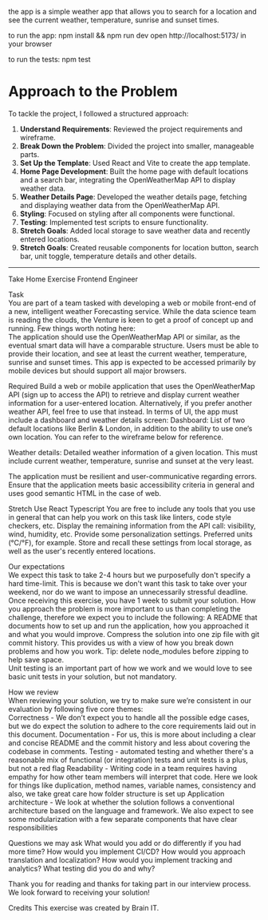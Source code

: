 the app is a simple weather app that allows you to search for a location and see the current weather, temperature, sunrise and sunset times.

to run the app:
    npm install && npm run dev
    open http://localhost:5173/ in your browser

to run the tests:
    npm test




# Approach to the Problem

To tackle the project, I followed a structured approach:

1. **Understand Requirements**: Reviewed the project requirements and wireframe.
2. **Break Down the Problem**: Divided the project into smaller, manageable parts.
3. **Set Up the Template**: Used React and Vite to create the app template.
4. **Home Page Development**: Built the home page with default locations and a search bar, integrating the OpenWeatherMap API to display weather data.
5. **Weather Details Page**: Developed the weather details page, fetching and displaying weather data from the OpenWeatherMap API.
6. **Styling**: Focused on styling after all components were functional.
7. **Testing**: Implemented test scripts to ensure functionality.
8. **Stretch Goals**: Added local storage to save weather data and recently entered locations.
9. **Stretch Goals**: Created reusable components for location button, search bar, unit toggle, temperature details and other details.











-----------------------------------

Take Home Exercise
Frontend Engineer

Task 			
You are part of a team tasked with developing a web or mobile front-end of a new, intelligent weather Forecasting service. While the data science team is reading the clouds, the Venture is keen to get a proof of concept up and running. Few things worth noting here: 							
The application should use the OpenWeatherMap API or similar, as the eventual smart data will have a comparable structure. 
Users must be able to provide their location, and see at least the current weather, temperature, sunrise and sunset times.
This app is expected to be accessed primarily by mobile devices but should support all major browsers. 

Required 
 Build a web or mobile application that uses the OpenWeatherMap API (sign up to access the API) to retrieve and display current weather information for a user-entered location. Alternatively, if you prefer another weather API, feel free to use that instead.
In terms of UI, the app must include a dashboard and weather details screen:
Dashboard: List of two default locations like Berlin & London, in addition to the ability to use one’s own location. You can refer to the wireframe below for reference.

 

Weather details: Detailed weather information of a given location. This must include current weather, temperature, sunrise and sunset at the very least. 
						
The application must be resilient and user-communicative regarding errors. 
Ensure that the application meets basic accessibility criteria in general and uses good semantic HTML in the case of web. 

Stretch 
Use React Typescript 
You are free to include any tools that you use in general that can help you work on this task like linters, code style checkers, etc. 
Display the remaining information from the API call: visibility, wind, humidity, etc.
Provide some personalization settings. Preferred units (°C/°F), for example. 
Store and recall these settings from local storage, as well as the user's recently entered locations. 

Our expectations 					
We expect this task to take 2-4 hours but we purposefully don't specify a hard time-limit. This is because we don't want this task to take over your weekend, nor do we want to impose an unnecessarily stressful deadline.   Once receiving this exercise, you have 1 week to submit your solution.
How you approach the problem is more important to us than completing the challenge, therefore we expect you to include the following: 
A README that documents how to set up and run the application, how you approached it and what you would improve. 
Compress the solution into one zip file with git commit history. This provides us with a view of how you break down problems and how you work. 
Tip: delete node_modules before zipping to help save space.  
Unit testing is an important part of how we work and we would love to see basic unit tests in your solution, but not mandatory. 

How we review				
When reviewing your solution, we try to make sure we’re consistent in our evaluation by following five core themes:					
Correctness - We don’t expect you to handle all the possible edge cases, but we do expect the solution to adhere to the core requirements laid out in this document.
Documentation - For us, this is more about including a clear and concise README and the commit history and less about covering the codebase in comments.
Testing - automated testing and whether there's a reasonable mix of functional (or integration) tests and unit tests is a plus, but not a red flag 
Readability - Writing code in a team requires having empathy for how other team members will interpret that code. Here we look for things like duplication, method names, variable names, consistency and also, we take great care how folder structure is set up
Application architecture - We look at whether the solution follows a conventional architecture based on the language and framework. We also expect to see some modularization with a few separate components that have clear responsibilities

Questions we may ask 
What would you add or do differently if you had more time? 
How would you implement CI/CD?
How would you approach translation and localization? 
How would you implement tracking and analytics? 
What testing did you do and why? 

Thank you for reading and thanks for taking part in our interview process. We look forward to receiving your solution!

Credits
This exercise was created by Brain IT.
